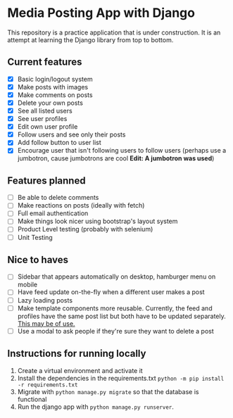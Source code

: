 # Media Posting App with Django
This repository is a practice application that is under construction. It is an attempt at learning the Django library from top to bottom.

## Current features
- [x] Basic login/logout system
- [x] Make posts with images
- [x] Make comments on posts
- [x] Delete your own posts
- [x] See all listed users
- [x] See user profiles
- [x] Edit own user profile
- [x] Follow users and see only their posts
- [x] Add follow button to user list
- [x] Encourage user that isn't following users to follow users (perhaps use a jumbotron, cause jumbotrons are cool **Edit: A jumbotron was used**)
## Features planned
- [ ] Be able to delete comments
- [ ] Make reactions on posts (ideally with fetch)
- [ ] Full email authentication
- [ ] Make things look nicer using bootstrap's layout system
- [ ] Product Level testing (probably with selenium)
- [ ] Unit Testing

## Nice to haves
- [ ] Sidebar that appears automatically on desktop, hamburger menu on mobile
- [ ] Have feed update on-the-fly when a different user makes a post
- [ ] Lazy loading posts
- [ ] Make template components more reusable. Currently, the feed and profiles have the same post list but both have to be updated separately. [This may be of use.](https://stackoverflow.com/questions/9472034/how-to-make-a-reusable-template-in-django)
- [ ] Use a modal to ask people if they're sure they want to delete a post

## Instructions for running locally
1. Create a virtual environment and activate it
2. Install the dependencies in the requirements.txt `python -m pip install -r requirements.txt`
3. Migrate with `python manage.py migrate` so that the database is functional
4. Run the django app with `python manage.py runserver`.


